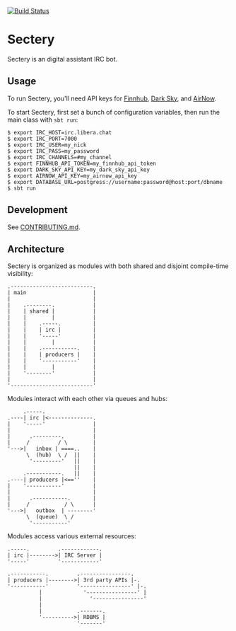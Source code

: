 [![Build Status][build-badge]][build-link]

[build-badge]: https://github.com/earldouglas/sectery/workflows/build/badge.svg "Build Status"
[build-link]: https://github.com/earldouglas/sectery/actions "GitHub Actions"

# Sectery

Sectery is an digital assistant IRC bot.

## Usage

To run Sectery, you'll need API keys for
[Finnhub](https://finnhub.io/docs/api), [Dark
Sky](https://darksky.net/dev), and
[AirNow](https://docs.airnowapi.org/).

To start Sectery, first set a bunch of configuration variables, then run
the main class with `sbt run`:

```
$ export IRC_HOST=irc.libera.chat
$ export IRC_PORT=7000
$ export IRC_USER=my_nick
$ export IRC_PASS=my_password
$ export IRC_CHANNELS=#my_channel
$ export FINNHUB_API_TOKEN=my_finnhub_api_token
$ export DARK_SKY_API_KEY=my_dark_sky_api_key
$ export AIRNOW_API_KEY=my_airnow_api_key
$ export DATABASE_URL=postgress://username:password@host:port/dbname
$ sbt run
```

## Development

See [CONTRIBUTING.md](CONTRIBUTING.md).

## Architecture

Sectery is organized as modules with both shared and disjoint
compile-time visibility:

```
.--------------------------.
| main                     |
|                          |
|    .--------.            |
|    | shared |            |
|    |        |            |
|    |    .-----.          |
|    |    | irc |          |
|    |    '-----'          |
|    |        |            |
|    |    .-----------.    |
|    |    | producers |    |
|    |    '-----------'    |
|    |        |            |
|    '--------'            |
|                          |
'--------------------------'
```

Modules interact with each other via queues and hubs:

```
     .-----.
.----| irc |<--------------.
|    '-----'               |
|                          |
|      .---------.         |
|     /         / \        |
'--->|   inbox | ====..    |
      \  (hub)  \ /  ||    |
       '---------'   ||    |
                     ||    |
     .-----------.   ||    |
.----| producers |<==''    |
|    '-----------'         | 
|                          |
|      .-----------.       |
|     /           / \      |
'--->|   outbox  | --------'
      \  (queue)  \ /
       '-----------'
```

Modules access various external resources:

```
.-----.         .------------.
| irc |-------->| IRC Server |
'-----'         '------------'

.-----------.         .----------------.
| producers |-------->| 3rd party APIs |-.
'-----------'         '----------------' |-.
          |             '----------------' |
          |               '----------------'
          |
          |           .-------.
          '---------->| RDBMS |
                      '-------'
```
